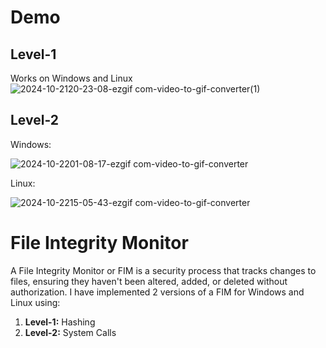 # Demo
## Level-1
Works on Windows and Linux
![2024-10-2120-23-08-ezgif com-video-to-gif-converter(1)](https://github.com/user-attachments/assets/df747c0c-5805-4a12-be4c-2ec12c8b26ef)

## Level-2
Windows:

![2024-10-2201-08-17-ezgif com-video-to-gif-converter](https://github.com/user-attachments/assets/618efe21-ce0a-44cc-ae6c-bf77d83f9af7)


Linux:

![2024-10-2215-05-43-ezgif com-video-to-gif-converter](https://github.com/user-attachments/assets/fdaef5bb-4916-49e1-91ed-564a2177b545)

# File Integrity Monitor
A File Integrity Monitor or FIM is a security process that tracks changes to files, ensuring they haven't been altered, added, or deleted without authorization.
I have implemented 2 versions of a FIM for Windows and Linux using:
  1) **Level-1:** Hashing
  2) **Level-2:** System Calls
